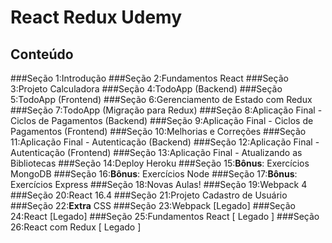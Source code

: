 # React Redux Udemy

## Conteúdo
###Seção 1:Introdução
###Seção 2:Fundamentos React
###Seção 3:Projeto Calculadora
###Seção 4:TodoApp (Backend)
###Seção 5:TodoApp (Frontend)
###Seção 6:Gerenciamento de Estado com Redux
###Seção 7:TodoApp (Migração para Redux)
###Seção 8:Aplicação Final - Ciclos de Pagamentos (Backend)
###Seção 9:Aplicação Final - Ciclos de Pagamentos (Frontend)
###Seção 10:Melhorias e Correções
###Seção 11:Aplicação Final - Autenticação (Backend)
###Seção 12:Aplicação Final - Autenticação (Frontend)
###Seção 13:Aplicação Final - Atualizando as Bibliotecas
###Seção 14:Deploy Heroku
###Seção 15:**Bônus**: Exercícios MongoDB
###Seção 16:**Bônus**: Exercícios Node
###Seção 17:**Bônus**: Exercícios Express
###Seção 18:Novas Aulas!
###Seção 19:Webpack 4
###Seção 20:React 16.4
###Seção 21:Projeto Cadastro de Usuário
###Seção 22:**Extra** CSS
###Seção 23:Webpack [Legado]
###Seção 24:React [Legado]
###Seção 25:Fundamentos React [ Legado ]
###Seção 26:React com Redux [ Legado ]
